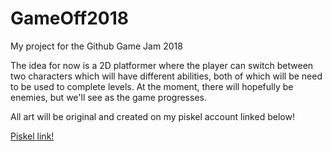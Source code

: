 # GameOff2018
My project for the Github Game Jam 2018

The idea for now is a 2D platformer where the player can switch between two characters which will have different abilities,
both of which will be need to be used to complete levels. At the moment, there will hopefully be enemies, but we'll see as
the game progresses.

All art will be original and created on my piskel account linked below!

[Piskel link!](https://www.piskelapp.com/user/4977014434955264)
